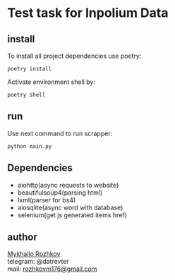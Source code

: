 # Test task for Inpolium Data

## install

To install all project dependencies use poetry:

```shell
poetry install
```

Activate environment shell by:

```shell
poetry shell
```

## run

Use next command to run scrapper:

```shell
python main.py
```

## Dependencies

- aiohttp(async requests to website)
- beautifulsoup4(parsing html)
- lxml(parser for bs4)
- aiosqlite(async word with database)
- selenium(get js generated items href)

## author

[Mykhailo Rozhkov](https://github.com/DaTrEvTeR)  
telegram: @datrevter  
mail: rozhkovm176@gmail.com
